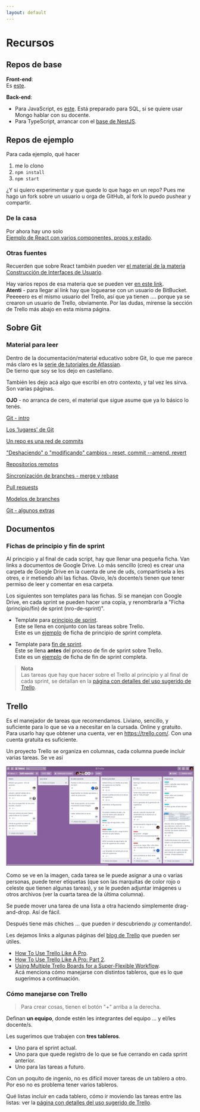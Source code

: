 ```yaml
---
layout: default
---
```


# Recursos

## Repos de base

**Front-end**:  
Es [este](https://github.com/unahur-desapp/react-recoil-app-seed).

**Back-end**:  
- Para JavaScript, es [este](https://github.com/unahur-desapp/nodejs-api-seed). Está preparado para SQL, si se quiere usar Mongo hablar con su docente.
- Para TypeScript, arrancar con el [base de NestJS](https://docs.nestjs.com/first-steps).


## Repos de ejemplo

Para cada ejemplo, qué hacer
1. me lo clono
1. `npm install`
1. `npm start`

¿Y si quiero experimentar y que quede lo que hago en un repo? Pues me hago un fork sobre un usuario u orga de GitHub, al fork lo puedo pushear y compartir.

### De la casa
Por ahora hay uno solo  
[Ejemplo de React con varios componentes, props y estado](https://github.com/unahur-desapp/react-ejemplo-1).


### Otras fuentes
Recuerden que sobre React también pueden ver [el material de la materia Construcción de Interfaces de Usuario](https://unahur.github.io/ciu/#/18-react/1.1-principios).  

Hay varios repos de esa materia que se pueden ver [en este link](https://bitbucket.org/evitalinuxera/workspace/projects/UC).  
**Atenti** - para llegar al link hay que loguearse con un usuario de BitBucket.  
Peeeeero es el mismo usuario del Trello, así que ya tienen .... porque ya se crearon un usuario de Trello, obviamente. Por las dudas, mírense la sección de Trello más abajo en esta misma página.


## Sobre Git

### Material para leer
Dentro de la documentación/material educativo sobre Git, lo que me parece más claro es la [serie de tutoriales de Atlassian](https://www.atlassian.com/es/git/tutorials).  
De tierno que soy se los dejo en castellano.

También les dejo acá algo que escribí en otro contexto, y tal vez les sirva. Son varias páginas.

**OJO** - no arranca de cero, el material que sigue asume que ya lo básico lo tenés.

[Git - intro](./git/git-intro)

[Los 'lugares' de Git](./git/git-espacios)

[Un repo es una red de commits](./git/git-commits)

["Deshaciendo" o "modificando" cambios - reset, commit --amend, revert](./git/git-reset)

[Repositorios remotos](./git/git-remote)

[Sincronización de branches - merge y rebase](./git/git-synchro-merge-rebase)

[Pull requests](./git/pull-requests)

[Modelos de branches](./git/branch-models)

[Git - algunos extras](./git/git-extras)


## Documentos

### Fichas de principio y fin de sprint
Al principio y al final de cada script, hay que llenar una pequeña ficha. Van links a documentos de Google Drive. 
Lo más sencillo (creo) es crear una carpeta de Google Drive en la cuenta de une de uds, compartírsela a les otres, e ir metiendo ahí las fichas. Obvio, le/s docente/s tienen que tener permiso de leer y comentar en esa carpeta.

Los siguientes son templates para las fichas. Si se manejan con Google Drive, en cada sprint se pueden hacer una copia, y renombrarla a "Ficha (principio/fin) de sprint (nro-de-sprint)".
-  Template para [principio de sprint](https://docs.google.com/document/d/19Ghm0d92Ur7GU5TC7PJJTEzz6suKjtMgPQkwh62Deg0).  
Este se llena en conjunto con las tareas sobre Trello.  
Este es un [ejemplo](https://docs.google.com/document/d/1fJz5hZ2XOA3LlRKvQTNQqhPwnOXCzLNhA9Z2Qt9QlUU) de ficha de principio de sprint completa.

-  Template para [fin de sprint](https://docs.google.com/document/d/1NAKfgXVUJa0fN4u3FcdQ4xhzzqh4h4ySt8RWc1XBslg).  
Este se llena **antes** del proceso de fin de sprint sobre Trello.  
Este es un [ejemplo](https://docs.google.com/document/d/15Arb3osd64DrW53Whpd3AUPaH4rD7T87se_1IDo95hM/edit?usp=sharing) de ficha de fin de sprint completa.

> **Nota**  
Las tareas que hay que hacer sobre el Trello al principio y al final de cada sprint, se detallan en la [página con detalles del uso sugerido de Trello](./trello).


## Trello
Es el manejador de tareas que recomendamos. Liviano, sencillo, y suficiente para lo que se va a necesitar en la cursada. Online y gratuito.  
Para usarlo hay que obtener una cuenta, ver en https://trello.com/. Con una cuenta gratuita es suficiente.


Un proyecto Trello se organiza en columnas, cada columna puede incluir varias tareas. 
Se ve así

![proyecto Trello](../images/example-trello-board.jpg)

Como se ve en la imagen, cada tarea se le puede asignar a una o varias personas, puede tener etiquetas (que son las marquitas de color rojo o celeste que tienen algunas tareas), y se le pueden adjuntar imágenes u otros archivos (ver la cuarta tarea de la última columna).

Se puede mover una tarea de una lista a otra haciendo simplemente drag-and-drop. Así de fácil.

Después tiene más chiches ... que pueden ir descubriendo ¡y comentando!.

Les dejamos links a algunas páginas del [blog de Trello](https://blog.trello.com/) que pueden ser útiles.
- [How To Use Trello Like A Pro](https://blog.trello.com/how-to-use-trello-like-a-pro).
- [How To Use Trello Like A Pro: Part 2](https://blog.trello.com/using-trello-like-a-pro-part-2).
- [Using Multiple Trello Boards for a Super-Flexible Workflow](https://blog.trello.com/using-multiple-boards-for-a-super-flexible-workflow).  
Acá menciona cómo manejarse con distintos tableros, que es lo que sugerimos a continuación.


### Cómo manejarse con Trello

> Para crear cosas, tienen el botón "+" arriba a la derecha.

Definan **un equipo**, donde estén les integrantes del equipo ... y el/les docente/s. 

Les sugerimos que trabajen con **tres tableros**.
- Uno para el sprint actual.
- Uno para que quede registro de lo que se fue cerrando en cada sprint anterior.
- Uno para las tareas a futuro.

Con un poquito de ingenio, no es difícil mover tareas de un tablero a otro. Por eso no es problema tener varios tableros.

Qué listas incluir en cada tablero, cómo ir moviendo las tareas entre las listas: ver la [página con detalles del uso sugerido de Trello](./trello).




